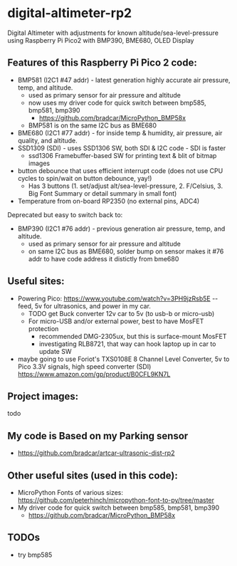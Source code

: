 # digital-altimeter-rp2
Digital Altimeter with adjustments for known altitude/sea-level-pressure using Raspberry Pi Pico2 with BMP390, BME680, OLED Display

## Features of this Raspberry Pi Pico 2 code:
* BMP581 (I2C1 #47 addr) - latest generation highly accurate air pressure, temp, and altitude.
  * used as primary sensor for air pressure and altitude
  * now uses my driver code for quick switch between bmp585, bmp581, bmp390
    * https://github.com/bradcar/MicroPython_BMP58x
  * BMP581 is on the same I2C bus as BME680
* BME680 (I2C1 #77 addr) - for inside temp & humidity, air pressure, air quality, and altitude.
* SSD1309 (SDI) - uses SSD1306 SW, both SDI & I2C code - SDI is faster
  * ssd1306 Framebuffer-based SW for printing text & blit of bitmap images
* button debounce that uses efficient interrupt code (does not use CPU cycles to spin/wait on button debounce, yay!)
  * Has 3 buttons (1. set/adjust alt/sea-level-pressure, 2. F/Celsius, 3. Big Font Summary or detail summary in small font)
* Temperature from on-board RP2350 (no external pins, ADC4)

Deprecated but easy to switch back to:
* BMP390 (I2C1 #76 addr) - previous generation air pressure, temp, and altitude.
  * used as primary sensor for air pressure and altitude
  * on same I2C bus as BME680, solder bump on sensor makes it #76 addr to have code address it distictly from bme680

## Useful sites:
* Powering Pico: https://www.youtube.com/watch?v=3PH9jzRsb5E -- feed, 5v for ultrasonics, and power in my car.
  * TODO get Buck converter 12v car to 5v (to usb-b or micro-usb)
  * For micro-USB and/or external power, best to have MosFET protection
    * recommended DMG-2305ux, but this is surface-mount MosFET
    * investigating RLB8721, that way can hook laptop up in car to update SW
* maybe going to use Foriot's TXS0108E 8 Channel Level Converter, 5v to Pico 3.3V signals, high speed converter (SDI) https://www.amazon.com/gp/product/B0CFL9KN7L

## Project images:
todo
 
## My code is Based on my Parking sensor
* https://github.com/bradcar/artcar-ultrasonic-dist-rp2

## Other useful sites (used in this code):
* MicroPython Fonts of various sizes:  https://github.com/peterhinch/micropython-font-to-py/tree/master
* My driver code for quick switch between bmp585, bmp581, bmp390
    * https://github.com/bradcar/MicroPython_BMP58x
 
## TODOs
* try bmp585
